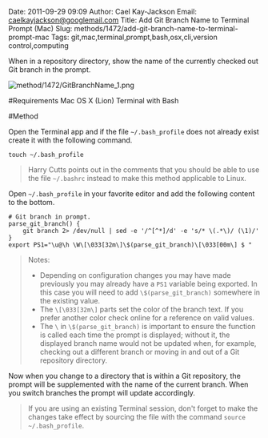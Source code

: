 Date: 2011-09-29 09:09
Author: Cael Kay-Jackson
Email: caelkayjackson@googlemail.com
Title: Add Git Branch Name to Terminal Prompt (Mac)
Slug: methods/1472/add-git-branch-name-to-terminal-prompt-mac
Tags: git,mac,terminal,prompt,bash,osx,cli,version control,computing

When in a repository directory, show the name of the currently checked out Git branch in the prompt.



![method/1472/GitBranchName_1.png](/static/images/method/1472/GitBranchName_1.png)




#Requirements
Mac OS X (Lion)
Terminal with Bash


#Method

Open the Terminal app and if the file `~/.bash_profile` does not already exist create it with the following command.

`touch ~/.bash_profile`



>Harry Cutts points out in the comments that you should be able to use the file `~/.bashrc` instead to make this method applicable to Linux.
>


Open `~/.bash_profile` in your favorite editor and add the following content to the bottom.

    # Git branch in prompt.
    parse_git_branch() {
        git branch 2> /dev/null | sed -e '/^[^*]/d' -e 's/* \(.*\)/ (\1)/'
    }
    export PS1="\u@\h \W\[\033[32m\]\$(parse_git_branch)\[\033[00m\] $ "



>Notes:
>
>* Depending on configuration changes you may have made previously you may already have a `PS1` variable being exported. In this case you will need to add `\$(parse_git_branch)` somewhere in the existing value.
>* The `\[\033[32m\]` parts set the color of the branch text. If you prefer another color check online for a reference on valid values.
>* The `\` in `\$(parse_git_branch)` is important to ensure the function is called each time the prompt is displayed; without it, the displayed branch name would not be updated when, for example, checking out a different branch or moving in and out of a Git repository directory.
>


Now when you change to a directory that is within a Git repository, the prompt will be supplemented with the name of the current branch. When you switch branches the prompt will update accordingly.




>If you are using an existing Terminal session, don't forget to make the changes take effect by sourcing the file with the command `source ~/.bash_profile`.




